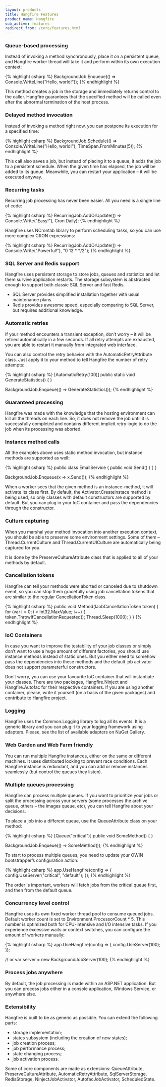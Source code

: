 ```yaml
---
layout: products
title: Hangfire Features
product_name: Hangfire
sub_active: features
redirect_from: /core/features.html
---
```


### Queue-based processing

Instead of invoking a method synchronously, place it on a persistent queue, and Hangfire worker thread will take it and perform within its own execution context:

{% highlight csharp %}
BackgroundJob.Enqueue(() => Console.WriteLine("Hello, world!"));
{% endhighlight %}

This method creates a job in the storage and immediately returns control to the caller. Hangfire guarantees that the specified method will be called even after the abnormal termination of the host process.

### Delayed method invocation

Instead of invoking a method right now, you can postpone its execution for a specified time:

{% highlight csharp %}
BackgroundJob.Schedule(() => Console.WriteLine("Hello, world!"), TimeSpan.FromMinutes(5));
{% endhighlight %}

This call also saves a job, but instead of placing it to a queue, it adds the job to a persistent schedule. When the given time has elapsed, the job will be added to its queue. Meanwhile, you can restart your application – it will be executed anyway.

### Recurring tasks

Recurring job processing has never been easier. All you need is a single line of code:

{% highlight csharp %}
RecurringJob.AddOrUpdate(() => Console.Write("Easy!"), Cron.Daily);
{% endhighlight %}

Hangfire uses NCrontab library to perform scheduling tasks, so you can use more complex CRON expressions:

{% highlight csharp %}
RecurringJob.AddOrUpdate(() => Console.Write("Powerful!"), "0 12 * */2");
{% endhighlight %}

### SQL Server and Redis support

Hangfire uses persistent storage to store jobs, queues and statistics and let them survive application restarts. The storage subsystem is abstracted enough to support both classic SQL Server and fast Redis.

* SQL Server provides simplified installation together with usual maintenance plans.
* Redis provides awesome speed, especially comparing to SQL Server, but requires additional knowledge.

### Automatic retries

If your method encounters a transient exception, don’t worry – it will be retried automatically in a few seconds. If all retry attempts are exhausted, you are able to restart it manually from integrated web interface.

You can also control the retry behavior with the AutomaticRetryAttribute class. Just apply it to your method to tell Hangfire the number of retry attempts:

{% highlight csharp %}
[AutomaticRetry(100)]
public static void GenerateStatistics() { }

BackgroundJob.Enqueue(() => GenerateStatistics());
{% endhighlight %}

### Guaranteed processing

Hangfire was made with the knowledge that the hosting environment can kill all the threads on each line. So, it does not remove the job until it is successfully completed and contains different implicit retry logic to do the job when its processing was aborted.

### Instance method calls

All the examples above uses static method invocation, but instance methods are supported as well:

{% highlight csharp %}
public class EmailService
{
    public void Send() { }
}

BackgroundJob.Enqueue<EmailService>(x => x.Send());
{% endhighlight %}

When a worker sees that the given method is an instance-method, it will activate its class first. By default, the Activator.CreateInstace method is being used, so only classes with default constructors are supported by default. But you can plug in your IoC container and pass the dependencies through the constructor.

### Culture capturing

When you marshal your method invocation into another execution context, you should be able to preserve some environment settings. Some of them – Thread.CurrentCulture and Thread.CurrentUICulture are automatically being captured for you.

It is done by the PreserveCultureAttribute class that is applied to all of your methods by default.

### Cancellation tokens

Hangfire can tell your methods were aborted or canceled due to shutdown event, so you can stop them gracefully using job cancellation tokens that are similar to the regular CancellationToken class.

{% highlight csharp %}
public void Method(IJobCancellationToken token)
{
    for (var i = 0; i < Int32.MaxValue; i++)
    {
        token.ThrowIfCancellationRequested();
        Thread.Sleep(1000);
    }
}
{% endhighlight %}

### IoC Containers

In case you want to improve the testability of your job classes or simply don’t want to use a huge amount of different factories, you should use instance methods instead of static ones. But you either need to somehow pass the dependencies into these methods and the default job activator does not support parameterful constructors.

Don’t worry, you can use your favourite IoC container that will instantiate your classes. There are two packages, Hangfire.Ninject and Hangfire.Autofac for their respective containers. If you are using another container, please, write it yourself (on a basis of the given packages) and contribute to Hangfire project.

### Logging

Hangfire uses the Common.Logging library to log all its events. It is a generic library and you can plug it to your logging framework using adapters. Please, see the list of available adapters on NuGet Gallery.

### Web Garden and Web Farm friendly

You can run multiple Hangfire instances, either on the same or different machines. It uses distributed locking to prevent race conditions. Each Hangfire instance is redundant, and you can add or remove instances seamlessly (but control the queues they listen).

### Multiple queues processing

Hangfire can process multiple queues. If you want to prioritize your jobs or split the processing across your servers (some processes the archive queue, others – the images queue, etc), you can tell Hangfire about your decisions.

To place a job into a different queue, use the QueueAttribute class on your method:

{% highlight csharp %}
[Queue("critical")]
public void SomeMethod() { }

BackgroundJob.Enqueue(() => SomeMethod());
{% endhighlight %}

To start to process multiple queues, you need to update your OWIN bootstrapper’s configuration action:

{% highlight csharp %}
app.UseHangfire(config =>
{
    config.UseServer("critical", "default");
});
{% endhighlight %}

The order is important, workers will fetch jobs from the critical queue first, and then from the default queue.

### Concurrency level control

Hangfire uses its own fixed worker thread pool to consume queued jobs. Default worker count is set to Environment.ProcessorCount * 5. This number is optimized both for CPU-intensive and I/O intensive tasks. If you experience excessive waits or context switches, you can configure the amount of workers manually:

{% highlight csharp %}
app.UseHangfire(config =>
{
    config.UseServer(100);
});

// or
var server = new BackgroundJobServer(100);
{% endhighlight %}

### Process jobs anywhere

By default, the job processing is made within an ASP.NET application. But you can process jobs either in a console application, Windows Service, or anywhere else.

### Extensibility

Hangfire is built to be as generic as possible. You can extend the following parts:

* storage implementation;
* states subsystem (including the creation of new states);
* job creation process;
* job performance process;
* state changing process;
* job activation process.

Some of core components are made as extensions: QueueAttribute, PreserveCultureAttribute, AutomaticRetryAttribute, SqlServerStorage, RedisStorage, NinjectJobActivator, AutofacJobActivator, ScheduledState.
